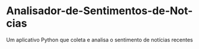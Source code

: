 # Analisador-de-Sentimentos-de-Not-cias
Um aplicativo Python que coleta e analisa o sentimento de notícias recentes
